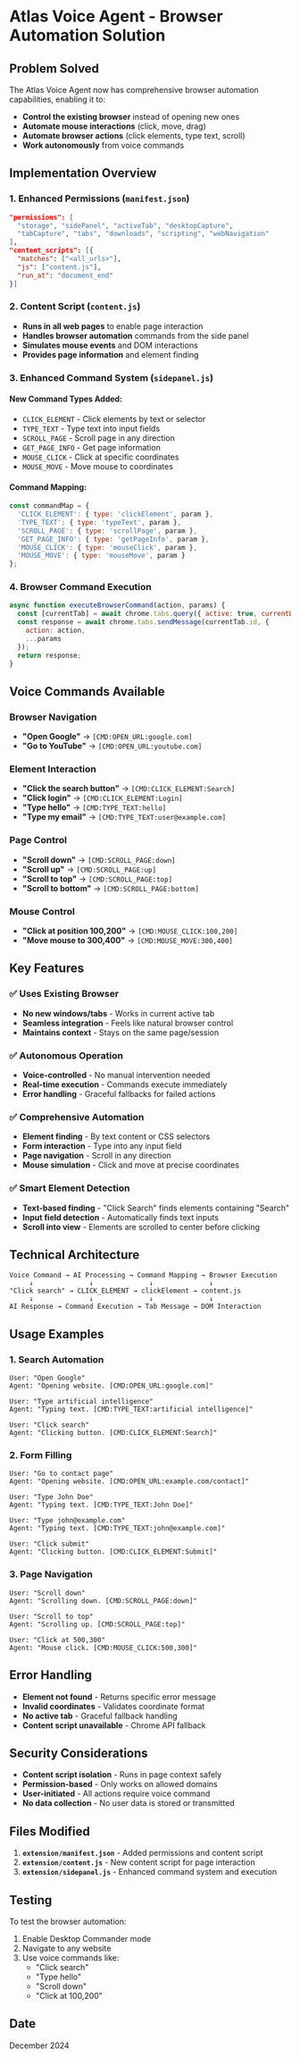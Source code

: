 # Atlas Voice Agent - Browser Automation Solution

## Problem Solved
The Atlas Voice Agent now has comprehensive browser automation capabilities, enabling it to:
- **Control the existing browser** instead of opening new ones
- **Automate mouse interactions** (click, move, drag)
- **Automate browser actions** (click elements, type text, scroll)
- **Work autonomously** from voice commands

## Implementation Overview

### 1. Enhanced Permissions (`manifest.json`)
```json
"permissions": [
  "storage", "sidePanel", "activeTab", "desktopCapture", 
  "tabCapture", "tabs", "downloads", "scripting", "webNavigation"
],
"content_scripts": [{
  "matches": ["<all_urls>"],
  "js": ["content.js"],
  "run_at": "document_end"
}]
```

### 2. Content Script (`content.js`)
- **Runs in all web pages** to enable page interaction
- **Handles browser automation** commands from the side panel
- **Simulates mouse events** and DOM interactions
- **Provides page information** and element finding

### 3. Enhanced Command System (`sidepanel.js`)

#### New Command Types Added:
- `CLICK_ELEMENT` - Click elements by text or selector
- `TYPE_TEXT` - Type text into input fields
- `SCROLL_PAGE` - Scroll page in any direction
- `GET_PAGE_INFO` - Get page information
- `MOUSE_CLICK` - Click at specific coordinates
- `MOUSE_MOVE` - Move mouse to coordinates

#### Command Mapping:
```javascript
const commandMap = {
  'CLICK_ELEMENT': { type: 'clickElement', param },
  'TYPE_TEXT': { type: 'typeText', param },
  'SCROLL_PAGE': { type: 'scrollPage', param },
  'GET_PAGE_INFO': { type: 'getPageInfo', param },
  'MOUSE_CLICK': { type: 'mouseClick', param },
  'MOUSE_MOVE': { type: 'mouseMove', param }
};
```

### 4. Browser Command Execution
```javascript
async function executeBrowserCommand(action, params) {
  const [currentTab] = await chrome.tabs.query({ active: true, currentWindow: true });
  const response = await chrome.tabs.sendMessage(currentTab.id, {
    action: action,
    ...params
  });
  return response;
}
```

## Voice Commands Available

### Browser Navigation
- **"Open Google"** → `[CMD:OPEN_URL:google.com]`
- **"Go to YouTube"** → `[CMD:OPEN_URL:youtube.com]`

### Element Interaction
- **"Click the search button"** → `[CMD:CLICK_ELEMENT:Search]`
- **"Click login"** → `[CMD:CLICK_ELEMENT:Login]`
- **"Type hello"** → `[CMD:TYPE_TEXT:hello]`
- **"Type my email"** → `[CMD:TYPE_TEXT:user@example.com]`

### Page Control
- **"Scroll down"** → `[CMD:SCROLL_PAGE:down]`
- **"Scroll up"** → `[CMD:SCROLL_PAGE:up]`
- **"Scroll to top"** → `[CMD:SCROLL_PAGE:top]`
- **"Scroll to bottom"** → `[CMD:SCROLL_PAGE:bottom]`

### Mouse Control
- **"Click at position 100,200"** → `[CMD:MOUSE_CLICK:100,200]`
- **"Move mouse to 300,400"** → `[CMD:MOUSE_MOVE:300,400]`

## Key Features

### ✅ Uses Existing Browser
- **No new windows/tabs** - Works in current active tab
- **Seamless integration** - Feels like natural browser control
- **Maintains context** - Stays on the same page/session

### ✅ Autonomous Operation
- **Voice-controlled** - No manual intervention needed
- **Real-time execution** - Commands execute immediately
- **Error handling** - Graceful fallbacks for failed actions

### ✅ Comprehensive Automation
- **Element finding** - By text content or CSS selectors
- **Form interaction** - Type into any input field
- **Page navigation** - Scroll in any direction
- **Mouse simulation** - Click and move at precise coordinates

### ✅ Smart Element Detection
- **Text-based finding** - "Click Search" finds elements containing "Search"
- **Input field detection** - Automatically finds text inputs
- **Scroll into view** - Elements are scrolled to center before clicking

## Technical Architecture

```
Voice Command → AI Processing → Command Mapping → Browser Execution
     ↓              ↓              ↓              ↓
"Click search" → CLICK_ELEMENT → clickElement → content.js
     ↓              ↓              ↓              ↓
AI Response → Command Execution → Tab Message → DOM Interaction
```

## Usage Examples

### 1. Search Automation
```
User: "Open Google"
Agent: "Opening website. [CMD:OPEN_URL:google.com]"

User: "Type artificial intelligence"
Agent: "Typing text. [CMD:TYPE_TEXT:artificial intelligence]"

User: "Click search"
Agent: "Clicking button. [CMD:CLICK_ELEMENT:Search]"
```

### 2. Form Filling
```
User: "Go to contact page"
Agent: "Opening website. [CMD:OPEN_URL:example.com/contact]"

User: "Type John Doe"
Agent: "Typing text. [CMD:TYPE_TEXT:John Doe]"

User: "Type john@example.com"
Agent: "Typing text. [CMD:TYPE_TEXT:john@example.com]"

User: "Click submit"
Agent: "Clicking button. [CMD:CLICK_ELEMENT:Submit]"
```

### 3. Page Navigation
```
User: "Scroll down"
Agent: "Scrolling down. [CMD:SCROLL_PAGE:down]"

User: "Scroll to top"
Agent: "Scrolling up. [CMD:SCROLL_PAGE:top]"

User: "Click at 500,300"
Agent: "Mouse click. [CMD:MOUSE_CLICK:500,300]"
```

## Error Handling

- **Element not found** - Returns specific error message
- **Invalid coordinates** - Validates coordinate format
- **No active tab** - Graceful fallback handling
- **Content script unavailable** - Chrome API fallback

## Security Considerations

- **Content script isolation** - Runs in page context safely
- **Permission-based** - Only works on allowed domains
- **User-initiated** - All actions require voice command
- **No data collection** - No user data is stored or transmitted

## Files Modified

1. **`extension/manifest.json`** - Added permissions and content script
2. **`extension/content.js`** - New content script for page interaction
3. **`extension/sidepanel.js`** - Enhanced command system and execution

## Testing

To test the browser automation:
1. Enable Desktop Commander mode
2. Navigate to any website
3. Use voice commands like:
   - "Click search"
   - "Type hello"
   - "Scroll down"
   - "Click at 100,200"

## Date
December 2024
